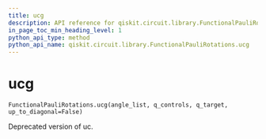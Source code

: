 ```yaml
---
title: ucg
description: API reference for qiskit.circuit.library.FunctionalPauliRotations.ucg
in_page_toc_min_heading_level: 1
python_api_type: method
python_api_name: qiskit.circuit.library.FunctionalPauliRotations.ucg
---
```


# ucg

<span id="qiskit.circuit.library.FunctionalPauliRotations.ucg" />

`FunctionalPauliRotations.ucg(angle_list, q_controls, q_target, up_to_diagonal=False)`

Deprecated version of uc.

